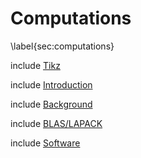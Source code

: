 
Computations
============

\label{sec:computations}

include [Tikz](tikz_computation.md)

include [Introduction](computations-introduction.md)

include [Background](computations-background.md)

include [BLAS/LAPACK](blas-lapack.md)

include [Software](computations-software.md)
